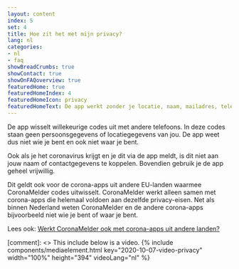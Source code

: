 ```yaml
---
layout: content
index: 5
set: 4
title: Hoe zit het met mijn privacy?
lang: nl
categories:
- nl
- faq
showBreadCrumbs: true
showContact: true
showOnFAQoverview: true
featuredHome: true
featuredHomeIndex: 4
featuredHomeIcon: privacy
featuredHomeText: De app werkt zonder je locatie, naam, mailadres, telefoonnummer of andere contactgegevens.
---
```


De app wisselt willekeurige codes uit met andere telefoons. In deze codes staan geen persoonsgegevens of locatiegegevens van jou. De app weet dus niet wie je bent en ook niet waar je bent.
 
Ook als je het coronavirus krijgt en je dit via de app meldt, is dit niet aan jouw naam of contactgegevens te koppelen. Bovendien gebruik je de app geheel vrijwillig.

Dit geldt ook voor de corona-apps uit andere EU-landen waarmee CoronaMelder codes uitwisselt. CoronaMelder werkt alleen samen met corona-apps die helemaal voldoen aan dezelfde privacy-eisen. Net als binnen Nederland weten CoronaMelder en de andere corona-apps bijvoorbeeld niet wie je bent of waar je bent. 

Lees ook: [Werkt CoronaMelder ook met corona-apps uit andere landen?](/nl/faq/37-werkt-coronamelder-ook-met-corona-apps-uit-andere-landen)

[comment]: <> This include below is a video.
{% include components/mediaelement.html key="2020-10-07-video-privacy" width="100%" height="394" videoLang="nl" %}
